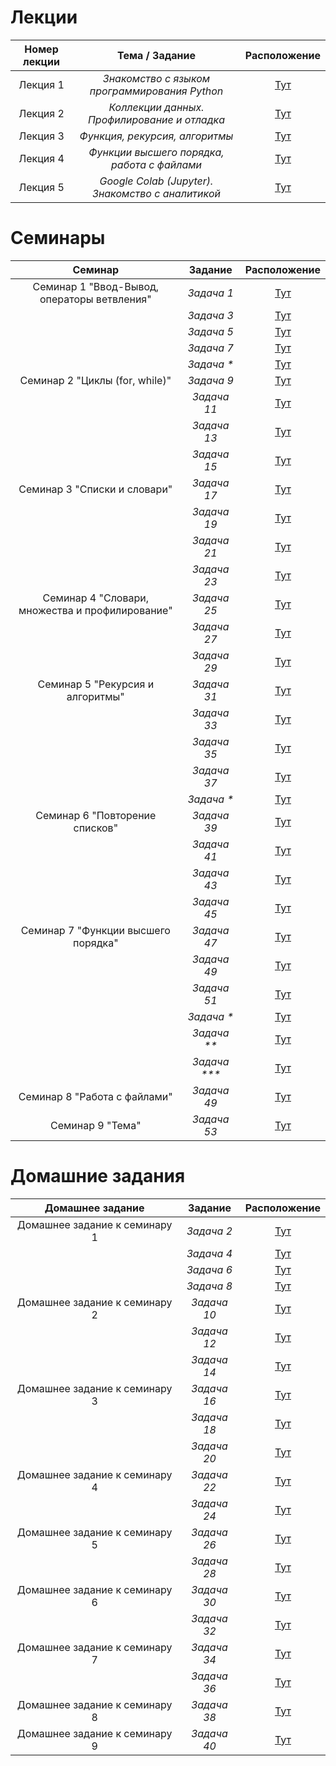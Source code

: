 # Лекции
| **Номер лекции** | **Тема / Задание** | **Расположение** |
|:-------------:|:---------------:|:-------------:|
| Лекция 1|_Знакомство с языком программирования Python_|[Тут](/lection001/task001.py)|
| Лекция 2|_Коллекции данных. Профилирование и отладка_|[Тут](/lection002/task001.py)|
| Лекция 3|_Функция, рекурсия, алгоритмы_|[Тут](/lection003/task001.py)|
| Лекция 4|_Функции высшего порядка, работа с файлами_|[Тут](/lection004/task001.py)|
| Лекция 5|_Google Colab (Jupyter). Знакомство с аналитикой_|[Тут](/lection005/task001.py)|

# Семинары
| **Семинар** | **Задание** | **Расположение** |
|:-------------:|:---------------:|:-------------:|
| Семинар 1 "Ввод-Вывод, операторы ветвления"|_Задача 1_|[Тут](/sem001/task001.py)|
| |_Задача 3_|[Тут](/sem001/task003.py)|
| |_Задача 5_|[Тут](/sem001/task005.py)|
| |_Задача 7_|[Тут](/sem001/task007.py)|
| |_Задача *_|[Тут](/sem001/dop_task.py)|
| Семинар 2 "Циклы (for, while)"|_Задача 9_|[Тут](/sem002/task009.py)|
| |_Задача 11_|[Тут](/sem002/task011.py)|
| |_Задача 13_|[Тут](/sem002/task013.py)|
| |_Задача 15_|[Тут](/sem002/task015.py)|
| Семинар 3 "Списки и словари"|_Задача 17_|[Тут](/sem003/task017.py)|
| |_Задача 19_|[Тут](/sem003/task019.py)|
| |_Задача 21_|[Тут](/sem003/task021.py)|
| |_Задача 23_|[Тут](/sem003/task023.py)|
| Семинар 4 "Словари, множества и профилирование"|_Задача 25_|[Тут](/sem004/task025.py)|
| |_Задача 27_|[Тут](/sem004/task027.py)|
| |_Задача 29_|[Тут](/sem004/task029.py)|
| Семинар 5 "Рекурсия и алгоритмы"|_Задача 31_|[Тут](/sem005/task031.py)|
| |_Задача 33_|[Тут](/sem005/task033.py)|
| |_Задача 35_|[Тут](/sem005/task035.py)|
| |_Задача 37_|[Тут](/sem005/task037.py)|
| |_Задача *_|[Тут](/sem005/dop_task.py)|
| Семинар 6 "Повторение списков"|_Задача 39_|[Тут](/sem006/task039.py)|
| |_Задача 41_|[Тут](/sem006/task041.py)|
| |_Задача 43_|[Тут](/sem006/task043.py)|
| |_Задача 45_|[Тут](/sem006/task045.py)|
| Семинар 7 "Функции высшего порядка"|_Задача 47_|[Тут](/sem007/task047.py)|
| |_Задача 49_|[Тут](/sem007/task049.py)|
| |_Задача 51_|[Тут](/sem007/task051.py)|
| |_Задача *_|[Тут](/sem007/dop_task001.py)|
| |_Задача **_|[Тут](/sem007/dop_task002.py)|
| |_Задача ***_|[Тут](/sem007/dop_task003.py)|
| Семинар 8 "Работа с файлами"|_Задача 49_|[Тут](/sem008/task049.py)|
| Семинар 9 "Тема"|_Задача 53_|[Тут](/sem009/task053.py)|

# Домашние задания
| **Домашнее задание** | **Задание** | **Расположение** |
|:-------------:|:---------------:|:-------------:|
| Домашнее задание к семинару 1|_Задача 2_|[Тут](/hw001/task002.py)|
| |_Задача 4_|[Тут](/hw001/task004.py)|
| |_Задача 6_|[Тут](/hw001/task006.py)|
| |_Задача 8_|[Тут](/hw001/task008.py)|
| Домашнее задание к семинару 2|_Задача 10_|[Тут](/hw002/task010.py)|
| |_Задача 12_|[Тут](/hw002/task012.py)|
| |_Задача 14_|[Тут](/hw002/task014.py)|
| Домашнее задание к семинару 3|_Задача 16_|[Тут](/hw003/task016.py)|
| |_Задача 18_|[Тут](/hw003/task018.py)|
| |_Задача 20_|[Тут](/hw003/task020.py)|
| Домашнее задание к семинару 4|_Задача 22_|[Тут](/hw004/task022.py)|
| |_Задача 24_|[Тут](/hw004/task024.py)|
| Домашнее задание к семинару 5|_Задача 26_|[Тут](/hw005/task026.py)|
| |_Задача 28_|[Тут](/hw005/task028.py)|
| Домашнее задание к семинару 6|_Задача 30_|[Тут](/hw006/task030.py)|
| |_Задача 32_|[Тут](/hw006/task032.py)|
| Домашнее задание к семинару 7|_Задача 34_|[Тут](/hw007/task034.py)|
| |_Задача 36_|[Тут](/hw007/task036.py)|
| Домашнее задание к семинару 8|_Задача 38_|[Тут](/hw008/task038.py)|
| Домашнее задание к семинару 9|_Задача 40_|[Тут](/hw009/task040.py)|